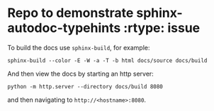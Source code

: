# Repo to demonstrate sphinx-autodoc-typehints :rtype: issue

To build the docs use `sphinx-build`, for example:
```shell
sphinx-build --color -E -W -a -T -b html docs/source docs/build
```

And then view the docs by starting an http server:
```shell
python -m http.server --directory docs/build 8080
```
and then navigating to `http://<hostname>:8080`.
